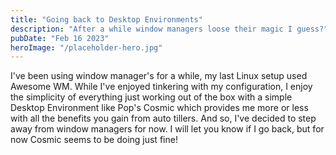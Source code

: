 ```yaml
---
title: "Going back to Desktop Environments"
description: "After a while window managers loose their magic I guess?"
pubDate: "Feb 16 2023"
heroImage: "/placeholder-hero.jpg"
---
```


I've been using window manager's for a while, my last Linux setup used Awesome WM. While I've enjoyed tinkering with my configuration, I enjoy the simplicity of everything just working out of the box with a simple Desktop Environment like Pop's Cosmic which provides me more or less with all the benefits you gain from auto tillers. And so, I've decided to step away from window managers for now. I will let you know if I go back, but for now Cosmic seems to be doing just fine!
